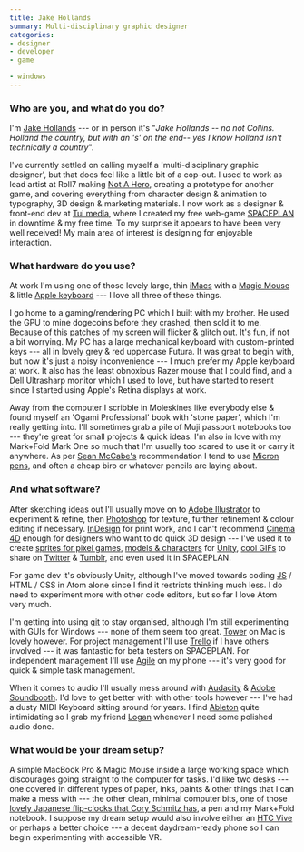 ```yaml
---
title: Jake Hollands
summary: Multi-disciplinary graphic designer
categories:
- designer
- developer
- game

- windows
---
```


### Who are you, and what do you do?

I'm [Jake Hollands](http://jhollands.co.uk/ "Jake's website.") --- or in person it's "_Jake Hollands -- no not Collins. Holland the country, but with an 's' on the end-- yes I know Holland isn't technically a country_".

I've currently settled on calling myself a 'multi-disciplinary graphic designer', but that does feel like a little bit of a cop-out. I used to work as lead artist at Roll7 making [Not A Hero][not-a-hero], creating a prototype for another game, and covering everything from character design & animation to typography, 3D design & marketing materials. I now work as a designer & front-end dev at [Tui media](https://www.tuimedia.com/ "A web agency in "), where I created my free web-game [SPACEPLAN][] in downtime & my free time. To my surprise it appears to have been very well received! My main area of interest is designing for enjoyable interaction.

### What hardware do you use?

At work I'm using one of those lovely large, thin [iMacs][imac] with a [Magic Mouse][magic-mouse] & little [Apple keyboard][keyboard] --- I love all three of these things. 

I go home to a gaming/rendering PC which I built with my brother. He used the GPU to mine dogecoins before they crashed, then sold it to me. Because of this patches of my screen will flicker & glitch out. It's fun, if not a bit worrying. My PC has a large mechanical keyboard with custom-printed keys --- all in lovely grey & red uppercase Futura. It was great to begin with, but now it's just a noisy inconvenience --- I much prefer my Apple keyboard at work. It also has the least obnoxious Razer mouse that I could find, and a Dell Ultrasharp monitor which I used to love, but have started to resent since I started using Apple's Retina displays at work.

Away from the computer I scribble in Moleskines like everybody else & found myself an 'Ogami Professional' book with 'stone paper', which I'm really getting into. I'll sometimes grab a pile of Muji passport notebooks too --- they're great for small projects & quick ideas. I'm also in love with my Mark+Fold Mark One so much that I'm usually too scared to use it or carry it anywhere. As per [Sean McCabe's](https://seanwes.com/2013/hand-lettering-pens-pencils-brushes/ "Sean's article about hand lettering.") recommendation I tend to use [Micron pens][pigma-micron], and often a cheap biro or whatever pencils are laying about.

### And what software?

After sketching ideas out I'll usually move on to [Adobe Illustrator][illustrator] to experiment & refine, then [Photoshop][] for texture, further refinement & colour editing if necessary. [InDesign][] for print work, and I can't recommend [Cinema 4D][cinema-4d] enough for designers who want to do quick 3D design --- I've used it to create [sprites for pixel games](http://jhollands.co.uk/wp-content/uploads/anim_chopper1.gif "Jake's helicopter animation."), [models & characters](http://jhollands.co.uk/projects/idle-exhibition-play/ "Jake's experimental game.") for [Unity][], [cool GIFs](http://jhollands.co.uk/wp-content/uploads/spaceX_web.gif "Jake's spaceship animation.") to share on [Twitter][] & [Tumblr][],  and even used it in SPACEPLAN.

For game dev it's obviously Unity, although I've moved towards coding [JS][javascript] / HTML / CSS in Atom alone since I find it restricts thinking much less. I do need to experiment more with other code editors, but so far I love Atom very much.

I'm getting into using [git][] to stay organised, although I'm still experimenting with GUIs for Windows --- none of them seem too great. [Tower][] on Mac is lovely however. For project management I'll use [Trello][] if I have others involved --- it was fantastic for beta testers on SPACEPLAN. For independent management I'll use [Agile][agile-tasks-android] on my phone --- it's very good for quick & simple task management.

When it comes to audio I'll usually mess around with [Audacity][] & [Adobe Soundbooth][soundbooth]. I'd love to get better with with other tools however --- I've had a dusty MIDI Keyboard sitting around for years. I find [Ableton][live] quite intimidating so I grab my friend [Logan](https://twitter.com/logeyg "Logan's Twitter account.") whenever I need some polished audio done.

### What would be your dream setup?

A simple MacBook Pro & Magic Mouse inside a large working space which discourages going straight to the computer for tasks. I'd like two desks --- one covered in different types of paper, inks, paints & other things that I can make a mess with --- the other clean, minimal computer bits, one of those [lovely Japanese flip-clocks that Cory Schmitz has](http://beautifulpixels.com/wp-content/uploads/2013/10/cory-schmitz-dialogue-bp-720x340.jpg "A picture of Cory's desk."), a pen and my Mark+Fold notebook. I suppose my dream setup would also involve either an [HTC Vive][vive] or perhaps a better choice --- a decent daydream-ready phone so I can begin experimenting with accessible VR.

[imac]: https://www.apple.com/imac/ "An all-in-one computer."
[keyboard]: https://www.apple.com/keyboard/ "The keyboard."
[magic-mouse]: https://www.apple.com/magicmouse/ "A multi-touch mouse."
[pigma-micron]: https://www.sakuraofamerica.com/Pen-Archival "A technical pen with archival pigmented ink."
[vive]: http://www.htcvr.com/ "A SteamVR headset."
[agile-tasks-android]: https://play.google.com/store/apps/details?id=com.sauce.agile&hl=en "A task management app."
[audacity]: https://sourceforge.net/projects/audacity/ "An open-source, cross-platform audio editor."
[cinema-4d]: https://www.maxon.net/en/products/cinema-4d-prime/who-should-use-it.html "3D rendering software."
[git]: https://git-scm.com/ "A version control system."
[illustrator]: https://www.adobe.com/products/illustrator.html "A vector graphics editor."
[indesign]: https://www.adobe.com/products/indesign.html "A desktop/web publishing application."
[javascript]: https://en.wikipedia.org/wiki/JavaScript "An interpreted scripting language."
[live]: https://www.ableton.com/en/live/ "Musical creation software."
[not-a-hero]: http://www.notahe.ro "A video game about an assassin/political campaign manager."
[photoshop]: https://www.adobe.com/products/photoshop.html "A bitmap image editor."
[soundbooth]: https://en.wikipedia.org/wiki/Adobe_Soundbooth "Audio editing software."
[spaceplan]: http://jhollands.co.uk/spaceplan/ "A web-based clicky game set in space."
[tower]: https://www.git-tower.com/ "A Mac GUI for Git."
[trello]: https://trello.com/ "A project management service."
[tumblr]: https://www.tumblr.com/ "An online personal publishing platform."
[twitter]: https://twitter.com/ "An online micro-blogging platform."
[unity]: https://unity3d.com/unity/ "A cross-platform game development tool."
